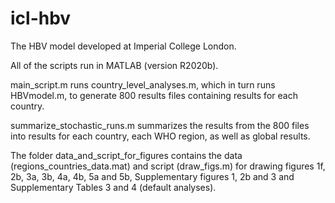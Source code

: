 # icl-hbv
The HBV model developed at Imperial College London.

All of the scripts run in MATLAB (version R2020b).

main_script.m runs country_level_analyses.m, which in turn runs HBVmodel.m, to generate 800 results files containing results for each country.

summarize_stochastic_runs.m summarizes the results from the 800 files into results for each country, each WHO region, as well as global results.

The folder data_and_script_for_figures contains the data (regions_countries_data.mat) and script (draw_figs.m) for drawing figures 1f, 2b, 3a, 3b, 4a, 4b, 5a and 5b, Supplementary figures 1, 2b and 3 and Supplementary Tables 3 and 4 (default analyses).

